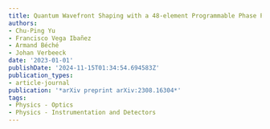 ```yaml
---
title: Quantum Wavefront Shaping with a 48-element Programmable Phase Plate for Electrons
authors:
- Chu-Ping Yu
- Francisco Vega Ibañez
- Armand Béché
- Johan Verbeeck
date: '2023-01-01'
publishDate: '2024-11-15T01:34:54.694583Z'
publication_types:
- article-journal
publication: '*arXiv preprint arXiv:2308.16304*'
tags:
- Physics - Optics
- Physics - Instrumentation and Detectors
---
```

